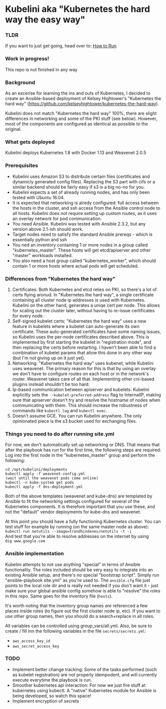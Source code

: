 # Kubelini aka "Kubernetes the hard way the easy way"

### TLDR
If you want to just get going, head over to:
[How to Run](../blob/master/HOWTO.md)

### Work in progress! 
This repo is not finished in any way

### Background
As an excerise for learning the ins and outs of Kubernetes, I decided to create an Ansible-based deployment of Kelsey Hightower's "Kubernetes the hard way" (https://github.com/kelseyhightower/kubernetes-the-hard-way).

Kubelini does not match "Kubernetes the hard way" 100%, there are slight differences in networking and some of the PKI stuff (see below). However, most of the components are configured as identical as possible to the original.

### What gets deployed
Kubelini deploys Kubernetes 1.8 with Docker 1.13 and Weavenet 2.0.5
### Prerequisites
- Kubelini uses Amazon S3 to distribute certain files (certificates and dynamicly generated config files). Replacing the S3 part with cifs or a similar backend should be fairly easy if s3 is a big no-no for you.
- Kubelini expects a set of already running nodes, and has only been tested with Ubuntu 16.04.
- It is expected that networking is alredy configured: full access between the hosts in the cluster, and ssh access from the Ansible control node to all hosts. Kubelini does _not_ require setting up custom routes, as it uses an overlay network for pod communication.
- You need Ansible. Kubelini was tested with Ansible 2.3.2, but any version above 2.1-ish should work.
- Target nodes need to satisfy the standard Ansible prereqs - which is essentially python and ssh
- You ned an inventory containing 1 or more nodes in a group called "kubernetes_master". These hosts will get etcd/apiserver and other "master" workloads installed.
- You also need a host group called "kubernetes_worker", which should contain 1 or more hosts where actual pods will get scheduled.

### Differences from "Kubernetes the hard way"
1. Certificates: Both Kubernetes and etcd relies on PKI, so there's a lot of certs flying aronud. In "Kubernetes the hard way", a single certificate containing all cluster node ip addresses is used with Kubernetes. Kubelini on the other hand, generates a uniqe cert per node. This allows for scaling out the cluster later, without having to re-issue certificates for every node.
2. Self-signed kubelet certs: "Kubernetes the hard way" uses a new feature in kubelets where a kubelet can auto-generate its own certificate. These auto-generated certificates have some naming issues, so Kubelini uses the per-node certificates described above. This is implemented by first starting the kubelet in "registration mode", and then replacing the certs before restarting. I haven't been able to find a combination of kubelet params that allow this done in any other way (but I'm not giving up on it just yet).
3. Networking: "Kubernetes the hard way" uses kubenet, while Kubelini uses weavenet. The primary reason for this is that by using an overlay we don't have to configure routes on each host or in the network's router. Weavenet takes care of all that. Implementing other cni-based plugins instead shouldn't be too hard.
4. Ip-based communication between apiserver and kubelets: Kubelini explicitly sets the `--kubelet-preferred-address` flag to InternalIP, making sure that apiserver doesn't try and resolve the hostname of nodes when communicating with them. This should increase the robustness of commands like `kubectl log` and `kubectl exec`.
5. Doesn't assume GCE. You can run Kubelini anywhere. The only opinionated piece is the s3 bucket used for exchanging files.

### Things you need to do after running site.yml
For now, we don't automatically set up networking or DNS. That means that after the playbook has run for the first time, the following steps are required:
Log into the first node in the "kubernetes_master" group and perform the following:
```
cd /opt/kubelini/deployments
kubectl apply -f weavenet-config.yml
(wait until the weavenet pods come online)
kubectl -n kube-system get pods
kubectl apply -f dns-deployment.yml
```

Both of the above templates (weavenet and kube-dns) are templated by Ansible to fit the networking settings configured for several of the Kubernetes components. It is therefore important that you use these, and not the "default" vendor deployments for kube-dns and weavenet.

At this point you should have a fully functioning Kubernetes cluster. You can test stuff for example by running (on the same master node as above):   
`kubectl run netutils --image=trondhindenes/netutils -t -i`   
And test that you're able to resolve addresses on the internet by using   
`dig www.google.com`


### Ansible implementation
Kubelini attempts to not use anything "special" in terms of Ansible functionality. The roles included should be very easy to integrate into an existing Ansible setup, and there's no special "bootstrap script". Simply run "ansible-playbook site.yml" as you're used to. The `ansible.cfg` file just points to the local role dir and is really not needed if you don't want it - just make sure your global ansible config somehow is able to "resolve" the roles in this repo. Same goes for the inventory file (`hosts`).

It's worth noting that the inventory group names _are_ referenced a few places inside roles (to figure out the first cluster node ip, etc). If you want to use other group names, then you should do a search+replace in all roles.

All variables can be controlled using group_vars/all.yml. Also, be sure to create / fill inn the following variables in the file `secrets/secrets.yml`:   
- `aws_access_key_id`
- `aws_secret_access_key`

### TODO
- Implement better change tracking: Some of the tasks performed (such as kubelet registration) are not properly idempodent, and will currently execute everytime the playbook is run. 
- Smoother kubernetes api interaction: For now we just fire stuff at kubernetes using kubectl. A "native" Kubernetes module for Ansible is being developed, so watch this space!
- Implement encryption of secrets
